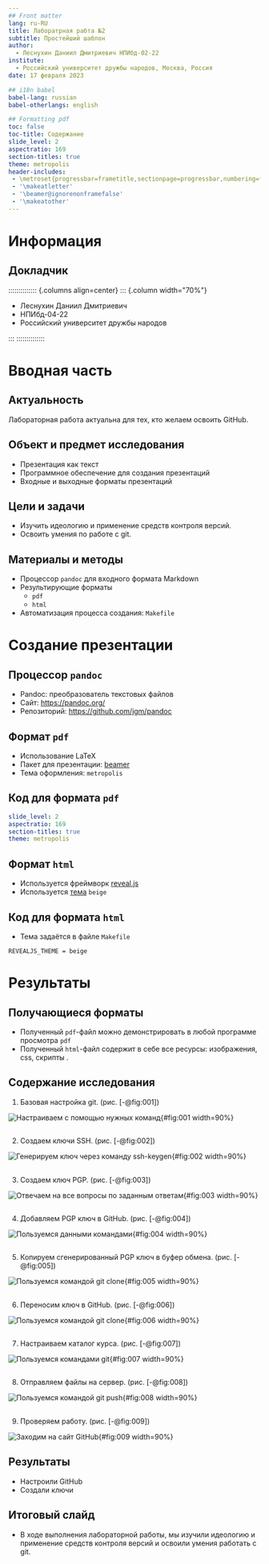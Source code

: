 ```yaml
---
## Front matter
lang: ru-RU
title: Лаборатрная рабта №2
subtitle: Простейший шаблон
author:
  - Леснухин Даниил Дмитриевич НПИбд-02-22
institute:
  - Российский университет дружбы народов, Москва, Россия
date: 17 февраля 2023

## i18n babel
babel-lang: russian
babel-otherlangs: english

## Formatting pdf
toc: false
toc-title: Содержание
slide_level: 2
aspectratio: 169
section-titles: true
theme: metropolis
header-includes:
 - \metroset{progressbar=frametitle,sectionpage=progressbar,numbering=fraction}
 - '\makeatletter'
 - '\beamer@ignorenonframefalse'
 - '\makeatother'
---
```


# Информация

## Докладчик

:::::::::::::: {.columns align=center}
::: {.column width="70%"}

  * Леснухин Даниил Дмитриевич
  * НПИбд-04-22
  * Российский университет дружбы народов


:::
::::::::::::::

# Вводная часть

## Актуальность

Лабораторная работа актуальна для тех, кто желаем освоить GitHub.

## Объект и предмет исследования

- Презентация как текст
- Программное обеспечение для создания презентаций
- Входные и выходные форматы презентаций

## Цели и задачи

- Изучить идеологию и применение средств контроля версий.
- Освоить умения по работе с git.

## Материалы и методы

- Процессор `pandoc` для входного формата Markdown
- Результирующие форматы
	- `pdf`
	- `html`
- Автоматизация процесса создания: `Makefile`

# Создание презентации

## Процессор `pandoc`

- Pandoc: преобразователь текстовых файлов
- Сайт: <https://pandoc.org/>
- Репозиторий: <https://github.com/jgm/pandoc>

## Формат `pdf`

- Использование LaTeX
- Пакет для презентации: [beamer](https://ctan.org/pkg/beamer)
- Тема оформления: `metropolis`

## Код для формата `pdf`

```yaml
slide_level: 2
aspectratio: 169
section-titles: true
theme: metropolis
```

## Формат `html`

- Используется фреймворк [reveal.js](https://revealjs.com/)
- Используется [тема](https://revealjs.com/themes/) `beige`

## Код для формата `html`

- Тема задаётся в файле `Makefile`

```make
REVEALJS_THEME = beige 
```
# Результаты

## Получающиеся форматы

- Полученный `pdf`-файл можно демонстрировать в любой программе просмотра `pdf`
- Полученный `html`-файл содержит в себе все ресурсы: изображения, css, скрипты
.

## Содержание исследования

1. Базовая настройка git. (рис. [-@fig:001])

![Настраиваем с помощью нужных команд](image/1.png){#fig:001 width=90%}

##

2. Создаем ключи SSH. (рис. [-@fig:002])

![Генерируем ключ через команду  ssh-keygen](image/2.png){#fig:002 width=90%}

##

3. Создаем ключ PGP. (рис. [-@fig:003])

![Отвечаем на все вопросы по заданным ответам ](image/3.png){#fig:003 width=90%}

##

4. Добавляем PGP ключ в GitHub. (рис. [-@fig:004]) 

![Пользуемся данными командами ](image/4.png){#fig:004 width=90%}

##

5. Копируем сгенерированный PGP ключ в буфер обмена. (рис. [-@fig:005])

![Пользуемся командой git clone ](image/5.png){#fig:005 width=90%}

##

6. Переносим ключ в GitHub. (рис. [-@fig:006])

![Пользуемся командой git clone ](image/6.png){#fig:006 width=90%}

##

7. Настраиваем каталог курса. (рис. [-@fig:007])

![Пользуемся командами git ](image/7.png){#fig:007 width=90%}

##

8. Отправляем файлы на сервер. (рис. [-@fig:008])

![Пользуемся командой git push ](image/8.png){#fig:008 width=90%}

##

9. Проверяем работу. (рис. [-@fig:009])

![Заходим на сайт GitHub ](image/9.png){#fig:009 width=90%}

## Результаты

- Настроили GitHub 
- Создали ключи

## Итоговый слайд

- В ходе выполнения лабораторной работы, мы изучили идеологию и применение средств контроля версий и освоили умения работать с git.



